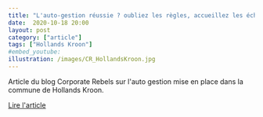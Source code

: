 ```yaml
---
title: "L'auto-gestion réussie ? oubliez les règles, accueillez les échec"
date:  2020-10-18 20:00
layout: post
category: ["article"]
tags: ["Hollands Kroon"]
#embed_youtube:
illustration: /images/CR_HollandsKroon.jpg
---
```

Article du blog Corporate Rebels sur l'auto gestion mise en place dans la commune de Hollands Kroon.

[Lire l'article](https://corporate-rebels.com/successful-self-management/)

